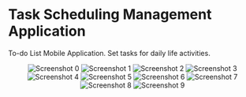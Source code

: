 # Task Scheduling Management Application
To-do List Mobile Application. Set tasks for daily life activities. 



<div align="center">
   <img src="https://github.com/salahuddinjony/Task_Scheduling_Management/assets/36960783/0c5d1b81-6046-47f0-ae46-6584d93fb502 width="200" alt="Screenshot 0">
   <img src="https://github.com/salahuddinjony/Task_Scheduling_Management/assets/36960783/d588ecce-19d4-45cb-927b-776c2973d63f width="200" alt="Screenshot 1">
   <img src="https://github.com/salahuddinjony/Task_Scheduling_Management/assets/36960783/2bf880a4-27c7-438a-9381-9aa81ecb79b9 width="200" alt="Screenshot 2">
   <img src="https://github.com/salahuddinjony/Task_Scheduling_Management/assets/36960783/8f013d71-225c-4c16-90ad-930e80264957 width="200" alt="Screenshot 3">
</div>

<div align="center">
   <img src="https://github.com/salahuddinjony/Task_Scheduling_Management/assets/36960783/f622ae90-6cc8-4b13-b722-3af0f94f9ad6 width="200" alt="Screenshot 4">
   <img src="https://github.com/salahuddinjony/Task_Scheduling_Management/assets/36960783/0386c963-2f2e-4f56-9890-9338fe2c799c width="200" alt="Screenshot 5">
   <img src="https://github.com/salahuddinjony/Task_Scheduling_Management/assets/36960783/ffe3762d-b2e5-416b-b386-b428456dd06f width="200" alt="Screenshot 6">
   <img src="https://github.com/salahuddinjony/Task_Scheduling_Management/assets/36960783/fe34f6e7-265a-4582-821b-9aeb063edc56 width="200" alt="Screenshot 7">
   <img src="https://github.com/salahuddinjony/Task_Scheduling_Management/assets/36960783/7e22fcfd-6851-40e0-87a0-1a80e679380b width="200" alt="Screenshot 8">
   <img src="https://github.com/salahuddinjony/Task_Scheduling_Management/assets/36960783/422425e8-0bcd-4be7-8385-ab9452f13add width="200" alt="Screenshot 9">
</div>

